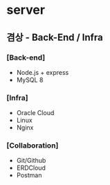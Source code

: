 # server

## 겸상 - Back-End / Infra

### [Back-end]

- Node.js + express
- MySQL 8

### [Infra]

- Oracle Cloud
- Linux
- Nginx

### [Collaboration]

- Git/Github
- ERDCloud
- Postman
